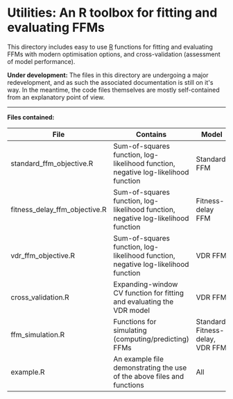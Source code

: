 # Utilities: An R toolbox for fitting and evaluating FFMs

This directory includes easy to use [R](https://www.r-project.org/) functions for fitting and evaluating FFMs with modern optimisation options, and cross-validation (assessment of model performance).  
  
**Under development:** The files in this directory are undergoing a major redevelopment, and as such the associated documentation is still on it's way. In the meantime, the code files themselves are mostly self-contained from an explanatory point of view.

***

**Files contained:**

| File | Contains | Model | Function name |
|-|-|-|-|
| standard_ffm_objective.R | Sum-of-squares function, log-likelihood function, negative log-likelihood function | Standard FFM | `standardObjectiveSS` |
| fitness_delay_ffm_objective.R | Sum-of-squares function, log-likelihood function, negative log-likelihood function | Fitness-delay FFM | `fitnessDelayObjectiveSS` |
| vdr_ffm_objective.R | Sum-of-squares function, log-likelihood function, negative log-likelihood function | VDR FFM | `vdrObjectiveSS` |
| cross_validation.R | Expanding-window CV function for fitting and evaluating the VDR model | VDR FFM | `vdrCrossValidate` |
| ffm_simulation.R | Functions for simulating (computing/predicting) FFMs | Standard, Fitness-delay, VDR FFM | `standardPredict`, `fitnessDelayPredict`, `vdrPredict` |
| example.R | An example file demonstrating the use of the above files and functions | All | N/A |


